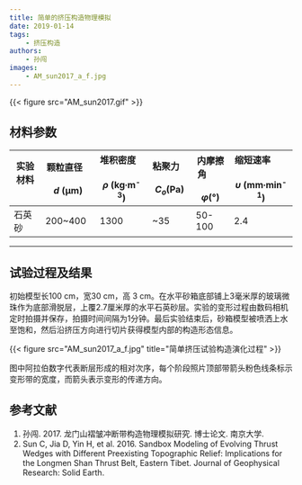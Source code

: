 ```yaml
---
title: 简单的挤压构造物理模拟
date: 2019-01-14
tags:
    - 挤压构造
authors:
    - 孙闯
images:
    - AM_sun2017_a_f.jpg
---
```



{{< figure src="AM_sun2017.gif" >}}

## 材料参数

| 实验材料 &nbsp;&nbsp; &nbsp; &nbsp; &nbsp; <br>| 颗粒直径  &nbsp;&nbsp; &nbsp; &nbsp; &nbsp; <br> _d_ (μm)  | 堆积密度  &nbsp;&nbsp; &nbsp; &nbsp; &nbsp; <br> _ρ_ (kg∙m<sup>-3</sup>)   | 粘聚力  &nbsp;&nbsp; &nbsp; &nbsp; &nbsp; <br> _C<sub>o</sub>_(Pa) | 内摩擦角 &nbsp;&nbsp; &nbsp; &nbsp; &nbsp; <br> _φ_(°)  | 缩短速率 &nbsp;&nbsp; &nbsp; &nbsp; &nbsp; <br>  _υ_ (mm∙min<sup>-1</sup>)|
|-------------|---------------|-----------|--------|----------|-------------|
|   石英砂  |    200~400   |   1300   |   ~35   |   50-100   |   2.4 |

---

## 试验过程及结果

初始模型长100 cm，宽30 cm，高 3 cm。在水平砂箱底部铺上3毫米厚的玻璃微珠作为底部滑脱层，上覆2.7厘米厚的水平石英砂层。实验的变形过程由数码相机定时拍摄并保存，拍摄时间间隔为1分钟。最后实验结束后，砂箱模型被喷洒上水至饱和，然后沿挤压方向进行切片获得模型内部的构造形态信息。

{{< figure src="AM_sun2017_a_f.jpg" title="简单挤压试验构造演化过程" >}}

图中阿拉伯数字代表断层形成的相对次序，每个阶段照片顶部带箭头粉色线条标示变形带的宽度，而箭头表示变形的传递方向。


## 参考文献

1. 孙闯. 2017. 龙门山褶皱冲断带构造物理模拟研究. 博士论文. 南京大学.  
2. Sun C, Jia D, Yin H, et al. 2016. Sandbox Modeling of Evolving Thrust Wedges with Different Preexisting Topographic Relief: Implications for the Longmen Shan Thrust Belt, Eastern Tibet. Journal of Geophysical Research: Solid Earth.  

